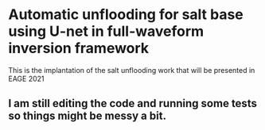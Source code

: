# Automatic unflooding for salt base using U-net in full-waveform inversion framework 
This is the implantation of the salt unflooding work that will be presented in EAGE 2021

## I am still editing the code and running some tests so things might be messy a bit.





